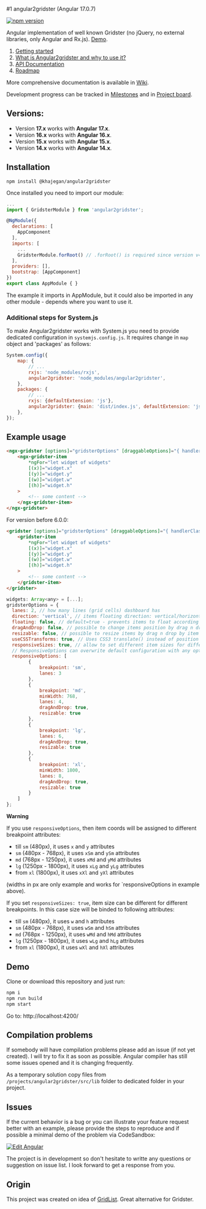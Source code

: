#1 angular2gridster (Angular 17.0.7)

[![npm version](https://badge.fury.io/js/angular2gridster.svg)](https://badge.fury.io/js/angular2gridster)

Angular implementation of well known Gridster (no jQuery, no external libraries, only Angular and Rx.js). [Demo](https://khajegan.github.io/angular2gridster/).

1. [Getting started](https://github.com/khajegan/angular2gridster/wiki/Getting-started)
2. [What is Angular2gridster and why to use it?](https://github.com/khajegan/angular2gridster/wiki)
3. [API Documentation](https://github.com/khajegan/angular2gridster/wiki/API-Documentation)
4. [Roadmap](https://github.com/khajegan/angular2gridster/wiki/Roadmap)

More comprehensive documentation is available in [Wiki](https://github.com/khajegan/angular2gridster/wiki).

Development progress can be tracked in [Milestones](https://github.com/khajegan/angular2gridster/milestones) and in [Project board](https://github.com/khajegan/angular2gridster/projects/1).

## Versions:
-   Version **17.x** works with **Angular 17.x**.
-   Version **16.x** works with **Angular 16.x**.
-   Version **15.x** works with **Angular 15.x**.
-   Version **14.x** works with **Angular 14.x**.

## Installation

```shell
npm install @khajegan/angular2gridster
```

Once installed you need to import our module:

```js
...
import { GridsterModule } from 'angular2gridster';

@NgModule({
  declarations: [
    AppComponent
  ],
  imports: [
    ...
    GridsterModule.forRoot() // .forRoot() is required since version v4+
  ],
  providers: [],
  bootstrap: [AppComponent]
})
export class AppModule { }
```

The example it imports in AppModule, but it could also be imported in any other module - depends where you want to use it.

### Additional steps for System.js

To make Angular2gridster works with System.js you need to provide dedicated configuration in `systemjs.config.js`.
It requires change in `map` object and 'packages' as follows:

```js
System.config({
    map: {
        // ...
        rxjs: 'node_modules/rxjs',
        angular2gridster: 'node_modules/angular2gridster',
    },
    packages: {
        // ...
        rxjs: {defaultExtension: 'js'},
        angular2gridster: {main: 'dist/index.js', defaultExtension: 'js'},
    },
});
```

## Example usage

```html
<ngx-gridster [options]="gridsterOptions" [draggableOptions]="{ handlerClass: 'panel-heading' }">
    <ngx-gridster-item
        *ngFor="let widget of widgets"
        [(x)]="widget.x"
        [(y)]="widget.y"
        [(w)]="widget.w"
        [(h)]="widget.h"
    >
        <!-- some content -->
    </ngx-gridster-item>
</ngx-gridster>
```

For version before 6.0.0:

```html
<gridster [options]="gridsterOptions" [draggableOptions]="{ handlerClass: 'panel-heading' }">
    <gridster-item
        *ngFor="let widget of widgets"
        [(x)]="widget.x"
        [(y)]="widget.y"
        [(w)]="widget.w"
        [(h)]="widget.h"
    >
        <!-- some content -->
    </gridster-item>
</gridster>
```

```js
widgets: Array<any> = [...];
gridsterOptions = {
  lanes: 2, // how many lines (grid cells) dashboard has
  direction: 'vertical', // items floating direction: vertical/horizontal/none
  floating: false, // default=true - prevents items to float according to the direction (gravity)
  dragAndDrop: false, // possible to change items position by drag n drop
  resizable: false, // possible to resize items by drag n drop by item edge/corner
  useCSSTransforms: true, // Uses CSS3 translate() instead of position top/left - significant performance boost.
  responsiveSizes: true, // allow to set different item sizes for different breakpoints
  // ResponsiveOptions can overwrite default configuration with any option available for specific breakpoint.
  responsiveOptions: [
        {
            breakpoint: 'sm',
            lanes: 3
        },
        {
            breakpoint: 'md',
            minWidth: 768,
            lanes: 4,
            dragAndDrop: true,
            resizable: true
        },
        {
            breakpoint: 'lg',
            lanes: 6,
            dragAndDrop: true,
            resizable: true
        },
        {
            breakpoint: 'xl',
            minWidth: 1800,
            lanes: 8,
            dragAndDrop: true,
            resizable: true
        }
    ]
};
```

**Warning**

If you use `responsiveOptions`, then item coords will be assigned to different breakpoint attributes:

-   till `sm` (480px), it uses `x` and `y` attributes
-   `sm` (480px - 768px), it uses `xSm` and `ySm` attributes
-   `md` (768px - 1250px), it uses `xMd` and `yMd` attributes
-   `lg` (1250px - 1800px), it uses `xLg` and `yLg` attributes
-   from `xl` (1800px), it uses `xXl` and `yXl` attributes

(widths in px are only example and works for `responsiveOptions in example above).

If you set `responsiveSizes: true`, item size can be different for different breakpoints. In this case size will be binded to following attributes:

-   till `sm` (480px), it uses `w` and `h` attributes
-   `sm` (480px - 768px), it uses `wSm` and `hSm` attributes
-   `md` (768px - 1250px), it uses `wMd` and `hMd` attributes
-   `lg` (1250px - 1800px), it uses `wLg` and `hLg` attributes
-   from `xl` (1800px), it uses `wXl` and `hXl` attributes

## Demo

Clone or download this repository and just run:

```js
npm i
npm run build
npm start
```

Go to: http://localhost:4200/

## Compilation problems

If somebody will have compilation problems please add an issue (if not yet created). I will try to fix it as soon as possible.
Angular compiler has still some issues opened and it is changing frequently.

As a temporary solution copy files from `/projects/angular2gridster/src/lib` folder to dedicated folder in your project.

## Issues

If the current behavior is a bug or you can illustrate your feature request better with an example,
please provide the steps to reproduce and if possible a minimal demo of the problem via CodeSandbox:

[![Edit Angular](https://codesandbox.io/static/img/play-codesandbox.svg)](https://codesandbox.io/s/angular-otned?fontsize=14)

The project is in development so don't hesitate to writte any questions or suggestion on issue list.
I look forward to get a response from you.

## Origin

This project was created on idea of [GridList](https://github.com/hootsuite/grid). Great alternative for Gridster.
